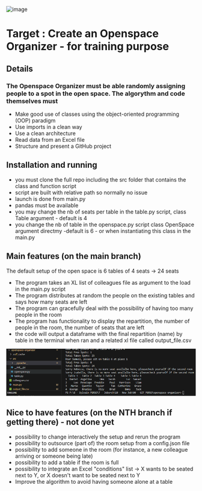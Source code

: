 ![image](https://github.com/slvg01/openspace-organizer/assets/151031347/14ee64d7-eedc-4465-bf25-4ea4a48665f8)

# Target : Create an Openspace Organizer - for training purpose



## Details 

### The Openspace Organizer must be able randomly assigning people to a spot in the open space. The algorythm and code themselves must 
- Make good use of classes using the object-oriented programming (OOP) paradigm
- Use imports in a clean way
- Use a clean architecture
- Read data from an Excel file
- Structure and present a GitHub project


## Installation and running
- you must clone the full repo including the src folder that contains the class and function script 
- script are built with relative path so normally no issue
- launch is done from main.py 
- pandas must be available
- you may change the nb of seats per table in the table.py script, class Table argument - default is 4 
- you change the nb of table in the openspace.py script class OpenSpace argument directmy -default is 6 -  or when instantiating this class in the main.py 

## Main features (on the main branch)
The default setup of the open space is 6 tables of 4 seats → 24 seats
- The program takes an XL list of colleagues file as argument to the load in the main.py script
- The program distributes at random the people on the existing tables and says how many seats are left
- The program can gracefully deal with the possibility of having too many people in the room
- The program has functionality to display the repartition, the number of people in the room, the number of seats that are left
- the code will output a dataframe with the final repartition (name) by table in the terminal when ran and a related xl file called output_file.csv


![Alt text](image.png)



## Nice to have features (on the NTH branch if getting there) - not done yet 
- possibility to change interactively the setup and rerun the program
- possibility to outsource (part of) the room setup from a config.json file
- possibility to add someone in the room (for instance, a new colleague arriving or someone being late)
- possibility to add a table if the room is full
- possibility to integrate an Excel "conditions" list → X wants to be seated next to Y, or X doesn't want to be seated next to Y
- Improve the algorithm to avoid having someone alone at a table
